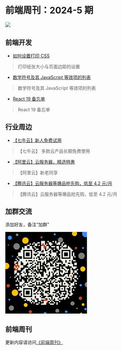 # 前端周刊：2024-5 期

[![](/img/bing/20240920.jpg?imageView2/2/w/960)](https://www.bing.com/search?q=%e5%a5%a5%e5%85%8b%e6%8b%89%e7%a7%91%e5%85%8b%e7%81%af%e5%a1%94&form=hpcapt&filters=HpDate:%2220240919_1600%22)

## 前端开发

- [如何设置打印 CSS](https://voussoir.net/writing/css_for_printing)

> 打印纸张大小与页面边距的设置

- [数学符号及其 JavaScript 等效项的列表](https://math4devs.com/)

> 数学符号及其 JavaScript 等效项的列表

- [React 19 备忘单](https://www.epicreact.dev/react-19-cheatsheet)

> React 19 备忘单

## 行业周边

- [【七牛云】新人免费试用](https://s.qiniu.com/vmUnIr)

> 【七牛云】 多款云产品长期免费使用

- [【阿里云】云服务器，精选特惠](https://www.aliyun.com/daily-act/ecs/activity_selection?userCode=y31qmczl)

> 【阿里云】新老同享

- [【腾讯云】云服务器等爆品抢先购，低至 4.2 元/月](https://cloud.tencent.com/act/cps/redirect?redirect=2446&cps_key=55b0d6026f97f5980bceec15fcefa0af&from=console)

> 【腾讯云】云服务器等爆品抢先购，低至 4.2 元/月

## 加群交流

添加好友，备注“加群”

![refned_x](/img/a/refined-x.jpg)

## 前端周刊

更新内容请访问[《前端周刊》](https://frontend-weekly.com/)

